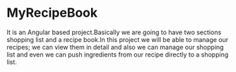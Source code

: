 # MyRecipeBook
It is an Angular based project.Basically we are going to have two sections shopping list and a recipe book.In this project we will be able to manage our recipes; we can view them in detail and also we can manage our shopping list and even we can push ingredients  from our recipe directly to a shopping list.
